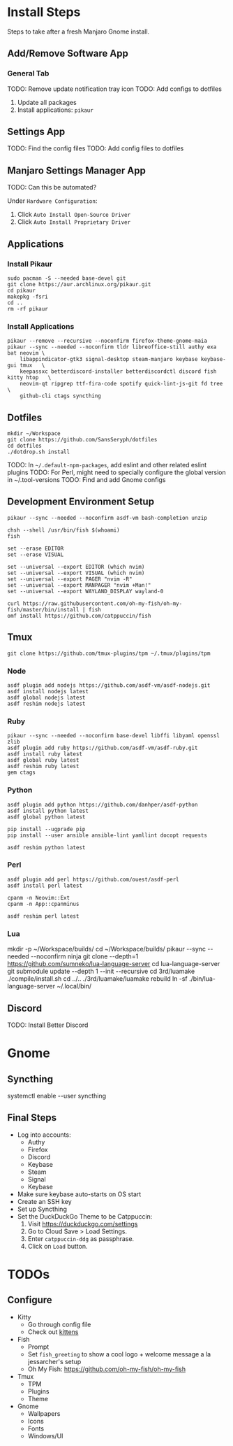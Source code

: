# Install Steps

Steps to take after a fresh Manjaro Gnome install.

## Add/Remove Software App

### General Tab

TODO: Remove update notification tray icon
TODO: Add configs to dotfiles

1. Update all packages
1. Install applications: `pikaur`

## Settings App

TODO: Find the config files
TODO: Add config files to dotfiles

## Manjaro Settings Manager App

TODO: Can this be automated?

Under `Hardware Configuration`:
1. Click `Auto Install Open-Source Driver`
1. Click `Auto Install Proprietary Driver`

## Applications

### Install Pikaur

```
sudo pacman -S --needed base-devel git
git clone https://aur.archlinux.org/pikaur.git
cd pikaur
makepkg -fsri
cd ..
rm -rf pikaur
```

### Install Applications

```
pikaur --remove --recursive --noconfirm firefox-theme-gnome-maia
pikaur --sync --needed --noconfirm tldr libreoffice-still authy exa bat neovim \
	libappindicator-gtk3 signal-desktop steam-manjaro keybase keybase-gui tmux   \
	keepassxc betterdiscord-installer betterdiscordctl discord fish kitty htop   \
	neovim-qt ripgrep ttf-fira-code spotify quick-lint-js-git fd tree  \
	github-cli ctags syncthing
```

## Dotfiles

```
mkdir ~/Workspace
git clone https://github.com/SansSeryph/dotfiles
cd dotfiles
./dotdrop.sh install
```

TODO: In `~/.default-npm-packages`, add eslint and other related eslint plugins
TODO: For Perl, might need to specially configure the global version in ~/.tool-versions
TODO: Find and add Gnome configs

## Development Environment Setup

```
pikaur --sync --needed --noconfirm asdf-vm bash-completion unzip

chsh --shell /usr/bin/fish $(whoami)
fish

set --erase EDITOR
set --erase VISUAL

set --universal --export EDITOR (which nvim)
set --universal --export VISUAL (which nvim)
set --universal --export PAGER "nvim -R"
set --universal --export MANPAGER "nvim +Man!"
set --universal --export WAYLAND_DISPLAY wayland-0

curl https://raw.githubusercontent.com/oh-my-fish/oh-my-fish/master/bin/install | fish
omf install https://github.com/catppuccin/fish
```

## Tmux

```
git clone https://github.com/tmux-plugins/tpm ~/.tmux/plugins/tpm
```

### Node

```
asdf plugin add nodejs https://github.com/asdf-vm/asdf-nodejs.git
asdf install nodejs latest
asdf global nodejs latest
asdf reshim nodejs latest
```

### Ruby

```
pikaur --sync --needed --noconfirm base-devel libffi libyaml openssl zlib
asdf plugin add ruby https://github.com/asdf-vm/asdf-ruby.git
asdf install ruby latest
asdf global ruby latest
asdf reshim ruby latest
gem ctags
```

### Python

```
asdf plugin add python https://github.com/danhper/asdf-python
asdf install python latest
asdf global python latest

pip install --ugprade pip
pip install --user ansible ansible-lint yamllint docopt requests

asdf reshim python latest
```

### Perl

```
asdf plugin add perl https://github.com/ouest/asdf-perl
asdf install perl latest

cpanm -n Neovim::Ext
cpanm -n App::cpanminus

asdf reshim perl latest
```

### Lua

mkdir -p ~/Workspace/builds/
cd ~/Workspace/builds/
pikaur --sync --needed --noconfirm ninja
git clone  --depth=1 https://github.com/sumneko/lua-language-server
cd lua-language-server
git submodule update --depth 1 --init --recursive
cd 3rd/luamake
./compile/install.sh
cd ../..
./3rd/luamake/luamake rebuild
ln -sf ./bin/lua-language-server ~/.local/bin/

## Discord

TODO: Install Better Discord

# Gnome

## Syncthing

systemctl enable --user syncthing

## Final Steps

- Log into accounts:
	- Authy
	- Firefox
	- Discord
	- Keybase
	- Steam
	- Signal
	- Keybase
- Make sure keybase auto-starts on OS start
- Create an SSH key 
- Set up Syncthing
- Set the DuckDuckGo Theme to be Catppuccin:
  1. Visit https://duckduckgo.com/settings
  2. Go to Cloud Save > Load Settings.
  3. Enter `catppuccin-ddg` as passphrase.
  4. Click on `Load` button.

# TODOs

## Configure
- Kitty
	- Go through config file
	- Check out [kittens](https://sw.kovidgoyal.net/kitty/kittens/custom/?highlight=split%20line#)
- Fish
	- Prompt
	- Set `fish_greeting` to show a cool logo + welcome message a la jessarcher's setup
  - Oh My Fish: https://github.com/oh-my-fish/oh-my-fish
- Tmux
	- TPM
	- Plugins
	- Theme
- Gnome
	- Wallpapers
	- Icons
	- Fonts
	- Windows/UI
